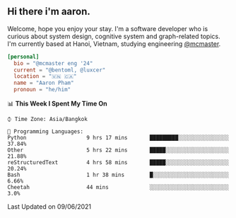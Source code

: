 <h2><b>Hi there i'm aaron. </b></h2>

Welcome, hope you enjoy your stay. I'm a software developer who is curious about system design, cognitive system and graph-related topics. I'm currently based at Hanoi, Vietnam, studying engineering [@mcmaster](https://www.mcmaster.ca/).

```toml
[personal]
  bio = "@mcmaster eng '24"
  current = "@bentoml, @luxcer"
  location = "🇻🇳 🇨🇦"
  name = "Aaron Pham"
  pronoun = "he/him"
```
<!--<img src="https://github-readme-stats.vercel.app/api?username=aarnphm&show_icons=true&count_private=true&theme=dark" height="170"/>-->
<!--<img src="https://github-readme-stats.vercel.app/api/top-langs/?username=aarnphm&layout=compact&hide=css&theme=dark" height="170" />-->

<!--START_SECTION:waka-->
📊 **This Week I Spent My Time On** 

```text
⌚︎ Time Zone: Asia/Bangkok

💬 Programming Languages: 
Python                   9 hrs 17 mins       █████████░░░░░░░░░░░░░░░░   37.84% 
Other                    5 hrs 22 mins       █████░░░░░░░░░░░░░░░░░░░░   21.88% 
reStructuredText         4 hrs 58 mins       █████░░░░░░░░░░░░░░░░░░░░   20.24% 
Bash                     1 hr 38 mins        █░░░░░░░░░░░░░░░░░░░░░░░░   6.66% 
Cheetah                  44 mins             ░░░░░░░░░░░░░░░░░░░░░░░░░   3.0%

```


 Last Updated on 09/06/2021
<!--END_SECTION:waka-->
